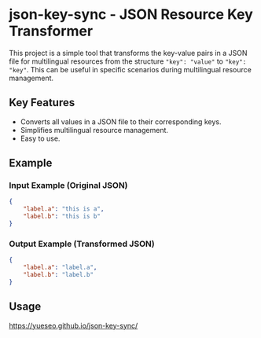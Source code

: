 # json-key-sync - JSON Resource Key Transformer
This project is a simple tool that transforms the key-value pairs in a JSON file for multilingual resources from the structure `"key": "value"` to `"key": "key"`. This can be useful in specific scenarios during multilingual resource management.

## Key Features
- Converts all values in a JSON file to their corresponding keys.
- Simplifies multilingual resource management.
- Easy to use.

## Example

### Input Example (Original JSON)
```json
{
    "label.a": "this is a",
    "label.b": "this is b"
}
```

### Output Example (Transformed JSON)
```json
{
    "label.a": "label.a",
    "label.b": "label.b"
}
```

## Usage
https://yueseo.github.io/json-key-sync/
